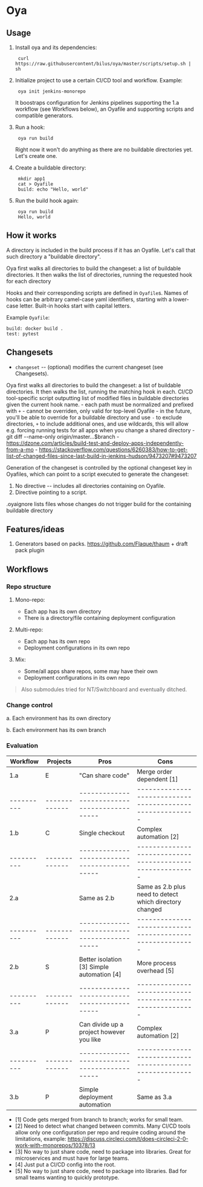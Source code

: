 # Oya

## Usage

1. Install oya and its dependencies:

        curl https://raw.githubusercontent/bilus/oya/master/scripts/setup.sh | sh

1. Initialize project to use a certain CI/CD tool and workflow. Example:

        oya init jenkins-monorepo

   It boostraps configuration for Jenkins pipelines supporting the 1.a workflow (see Workflows below), an Oyafile and supporting scripts and compatible generators.

1. Run a hook:

        oya run build

   Right now it won't do anything as there are no buildable directories yet. Let's create one.

1. Create a buildable directory:

        mkdir app1
        cat > Oyafile
        build: echo "Hello, world"

1. Run the build hook again:

        oya run build
        Hello, world

## How it works

A directory is included in the build process if it has an Oyafile. Let's call that such directory a
"buildable directory".

Oya first walks all directories to build the changeset: a list of buildable directories.
It then walks the list of directories, running the requested hook for each directory

Hooks and their corresponding scripts are defined in `Oyafile`s. Names of hooks can be arbitrary camel-case yaml identifiers, starting with a lower-case letter. Built-in hooks start with capital letters.

Example `Oyafile`:

```
build: docker build .
test: pytest
```

## Changesets

   * `changeset` -- (optional) modifies the current changeset (see Changesets).

Oya first walks all directories to build the changeset: a list of buildable directories.
It then walks the list, running the matching hook in each.
   CI/CD tool-specific script outputting list of modified files in buildable directories given the current hook name.
     - each path must be normalized and prefixed with `+`
     - cannot be overriden, only valid for top-level Oyafile
     - in the future, you'll be able to override for a buildable directory and use `-` to exclude directories, `+` to include additional ones,
       and use wildcards, this will allow e.g. forcing running tests for all apps when you change a shared directory
     - git diff --name-only origin/master...$branch
     - https://dzone.com/articles/build-test-and-deploy-apps-independently-from-a-mo
     - https://stackoverflow.com/questions/6260383/how-to-get-list-of-changed-files-since-last-build-in-jenkins-hudson/9473207#9473207

Generation of the changeset is controlled by the optional changeset key in Oyafiles,
which can point to a script executed to generate the changeset:

1. No directive -- includes all directories containing on Oyafile.
2. Directive pointing to a script.

.oyaignore lists files whose changes do not trigger build for the containing buildable directory

## Features/ideas

1. Generators based on packs. https://github.com/Flaque/thaum + draft pack plugin

## Workflows

### Repo structure

1. Mono-repo:
   - Each app has its own directory
   - There is a directory/file containing deployment configuration

2. Multi-repo:
   - Each app has its own repo
   - Deployment configurations in its own repo

3. Mix:
   - Some/all apps share repos, some may have their own
   - Deployment configurations in its own repo

> Also submodules tried for NT/Switchboard and eventually ditched.

### Change control

a. Each environment has its own directory

b. Each environment has its own branch

### Evaluation

| Workflow | Projects    | Pros                                       | Cons                                                    |
|----------|-------------|--------------------------------------------|---------------------------------------------------------|
| 1.a      | E           | "Can share code"                           | Merge order dependent [1]                               |
|----------|-------------|--------------------------------------------|---------------------------------------------------------|
| 1.b      | C           | Single checkout                            | Complex automation [2]                                  |
|----------|-------------|--------------------------------------------|---------------------------------------------------------|
| 2.a      |             | Same as 2.b                                | Same as 2.b plus need to detect which directory changed |
|----------|-------------|--------------------------------------------|---------------------------------------------------------|
| 2.b      | S           | Better isolation [3] Simple automation [4] | More process overhead [5]                               |
|----------|-------------|--------------------------------------------|---------------------------------------------------------|
| 3.a      | P           | Can divide up a project however you like   | Complex automation [2]                                  |
|----------|-------------|--------------------------------------------|---------------------------------------------------------|
| 3.b      | P           | Simple deployment automation               | Same as 3.a                                             |

* [1] Code gets merged from branch to branch; works for small team.
* [2] Need to detect what changed between commits. Many CI/CD tools allow only one configuration per repo and require coding around the limitations, example: https://discuss.circleci.com/t/does-circleci-2-0-work-with-monorepos/10378/13
* [3] No way to just share code, need to package into libraries. Great for microservices and must have for large teams.
* [4] Just put a CI/CD config into the root.
* [5] No way to just share code, need to package into libraries. Bad for small teams wanting to quickly prototype.
